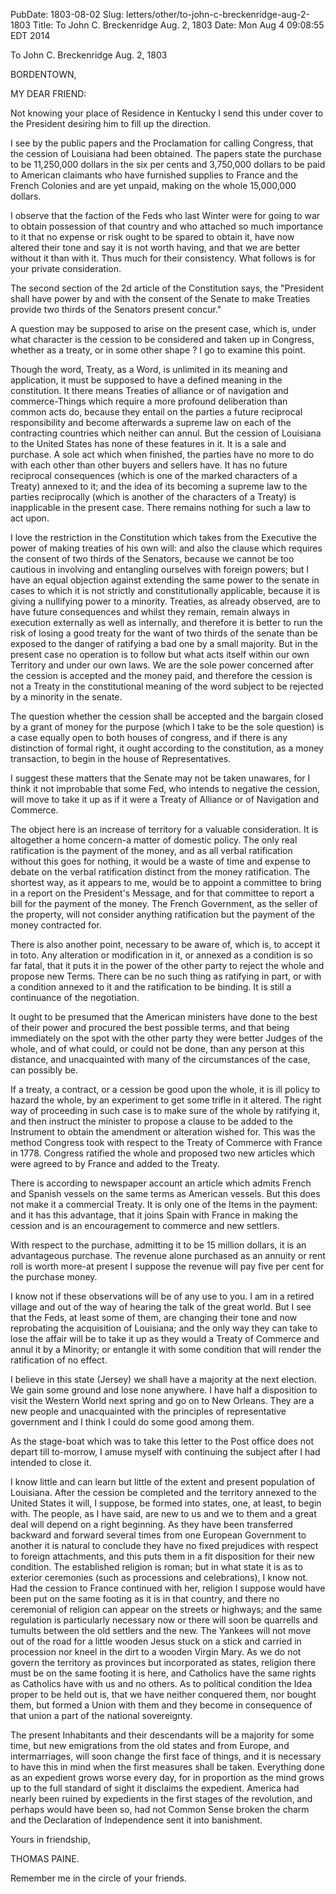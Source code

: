 PubDate: 1803-08-02
Slug: letters/other/to-john-c-breckenridge-aug-2-1803
Title: To John C. Breckenridge  Aug. 2, 1803
Date: Mon Aug  4 09:08:55 EDT 2014

   To John C. Breckenridge  Aug. 2, 1803

   BORDENTOWN,

   MY DEAR FRIEND:

   Not knowing your place of Residence in Kentucky I send this under cover to
   the President desiring him to fill up the direction.

   I see by the public papers and the Proclamation for calling Congress, that
   the cession of Louisiana had been obtained. The papers state the purchase
   to be 11,250,000 dollars in the six per cents and 3,750,000 dollars to be
   paid to American claimants who have furnished supplies to France and the
   French Colonies and are yet unpaid, making on the whole 15,000,000
   dollars.

   I observe that the faction of the Feds who last Winter were for going to
   war to obtain possession of that country and who attached so much
   importance to it that no expense or risk ought to be spared to obtain it,
   have now altered their tone and say it is not worth having, and that we
   are better without it than with it. Thus much for their consistency. What
   follows is for your private consideration.

   The second section of the 2d article of the Constitution says, the
   "President shall have power by and with the consent of the Senate to make
   Treaties provide two thirds of the Senators present concur."

   A question may be supposed to arise on the present case, which is, under
   what character is the cession to be considered and taken up in Congress,
   whether as a treaty, or in some other shape ? I go to examine this point.

   Though the word, Treaty, as a Word, is unlimited in its meaning and
   application, it must be supposed to have a defined meaning in the
   constitution. It there means Treaties of alliance or of navigation and
   commerce-Things which require a more profound deliberation than common
   acts do, because they entail on the parties a future reciprocal
   responsibility and become afterwards a supreme law on each of the
   contracting countries which neither can annul. But the cession of
   Louisiana to the United States has none of these features in it. It is a
   sale and purchase. A sole act which when finished, the parties have no
   more to do with each other than other buyers and sellers have. It has no
   future reciprocal consequences (which is one of the marked characters of a
   Treaty) annexed to it; and the idea of its becoming a supreme law to the
   parties reciprocally (which is another of the characters of a Treaty) is
   inapplicable in the present case. There remains nothing for such a law to
   act upon.

   I love the restriction in the Constitution which takes from the Executive
   the power of making treaties of his own will: and also the clause which
   requires the consent of two thirds of the Senators, because we cannot be
   too cautious in involving and entangling ourselves with foreign powers;
   but I have an equal objection against extending the same power to the
   senate in cases to which it is not strictly and constitutionally
   applicable, because it is giving a nullifying power to a minority.
   Treaties, as already observed, are to have future consequences and whilst
   they remain, remain always in execution externally as well as internally,
   and therefore it is better to run the risk of losing a good treaty for the
   want of two thirds of the senate than be exposed to the danger of
   ratifying a bad one by a small majority. But in the present case no
   operation is to follow but what acts itself within our own Territory and
   under our own laws. We are the sole power concerned after the cession is
   accepted and the money paid, and therefore the cession is not a Treaty in
   the constitutional meaning of the word subject to be rejected by a
   minority in the senate.

   The question whether the cession shall be accepted and the bargain closed
   by a grant of money for the purpose (which I take to be the sole question)
   is a case equally open to both houses of congress, and if there is any
   distinction of formal right, it ought according to the constitution, as a
   money transaction, to begin in the house of Representatives.

   I suggest these matters that the Senate may not be taken unawares, for I
   think it not improbable that some Fed, who intends to negative the
   cession, will move to take it up as if it were a Treaty of Alliance or of
   Navigation and Commerce.

   The object here is an increase of territory for a valuable consideration.
   It is altogether a home concern-a matter of domestic policy. The only real
   ratification is the payment of the money, and as all verbal ratification
   without this goes for nothing, it would be a waste of time and expense to
   debate on the verbal ratification distinct from the money ratification.
   The shortest way, as it appears to me, would be to appoint a committee to
   bring in a report on the President's Message, and for that committee to
   report a bill for the payment of the money. The French Government, as the
   seller of the property, will not consider anything ratification but the
   payment of the money contracted for.

   There is also another point, necessary to be aware of, which is, to accept
   it in toto. Any alteration or modification in it, or annexed as a
   condition is so far fatal, that it puts it in the power of the other party
   to reject the whole and propose new Terms. There can be no such thing as
   ratifying in part, or with a condition annexed to it and the ratification
   to be binding. It is still a continuance of the negotiation.

   It ought to be presumed that the American ministers have done to the best
   of their power and procured the best possible terms, and that being
   immediately on the spot with the other party they were better Judges of
   the whole, and of what could, or could not be done, than any person at
   this distance, and unacquainted with many of the circumstances of the
   case, can possibly be.

   If a treaty, a contract, or a cession be good upon the whole, it is ill
   policy to hazard the whole, by an experiment to get some trifle in it
   altered. The right way of proceeding in such case is to make sure of the
   whole by ratifying it, and then instruct the minister to propose a clause
   to be added to the Instrument to obtain the amendment or alteration wished
   for. This was the method Congress took with respect to the Treaty of
   Commerce with France in 1778. Congress ratified the whole and proposed two
   new articles which were agreed to by France and added to the Treaty.

   There is according to newspaper account an article which admits French and
   Spanish vessels on the same terms as American vessels. But this does not
   make it a commercial Treaty. It is only one of the Items in the payment:
   and it has this advantage, that it joins Spain with France in making the
   cession and is an encouragement to commerce and new settlers.

   With respect to the purchase, admitting it to be 15 million dollars, it is
   an advantageous purchase. The revenue alone purchased as an annuity or
   rent roll is worth more-at present I suppose the revenue will pay five per
   cent for the purchase money.

   I know not if these observations will be of any use to you. I am in a
   retired village and out of the way of hearing the talk of the great world.
   But I see that the Feds, at least some of them, are changing their tone
   and now reprobating the acquisition of Louisiana; and the only way they
   can take to lose the affair will be to take it up as they would a Treaty
   of Commerce and annul it by a Minority; or entangle it with some condition
   that will render the ratification of no effect.

   I believe in this state (Jersey) we shall have a majority at the next
   election. We gain some ground and lose none anywhere. I have half a
   disposition to visit the Western World next spring and go on to New
   Orleans. They are a new people and unacquainted with the principles of
   representative government and I think I could do some good among them.

   As the stage-boat which was to take this letter to the Post office does
   not depart till to-morrow, I amuse myself with continuing the subject
   after I had intended to close it.

   I know little and can learn but little of the extent and present
   population of Louisiana. After the cession be completed and the territory
   annexed to the United States it will, I suppose, be formed into states,
   one, at least, to begin with. The people, as I have said, are new to us
   and we to them and a great deal will depend on a right beginning. As they
   have been transferred backward and forward several times from one European
   Government to another it is natural to conclude they have no fixed
   prejudices with respect to foreign attachments, and this puts them in a
   fit disposition for their new condition. The established religion is
   roman; but in what state it is as to exterior ceremonies (such as
   processions and celebrations), I know not. Had the cession to France
   continued with her, religion I suppose would have been put on the same
   footing as it is in that country, and there no ceremonial of religion can
   appear on the streets or highways; and the same regulation is particularly
   necessary now or there will soon be quarrells and tumults between the old
   settlers and the new. The Yankees will not move out of the road for a
   little wooden Jesus stuck on a stick and carried in procession nor kneel
   in the dirt to a wooden Virgin Mary. As we do not govern the territory as
   provinces but incorporated as states, religion there must be on the same
   footing it is here, and Catholics have the same rights as Catholics have
   with us and no others. As to political condition the Idea proper to be
   held out is, that we have neither conquered them, nor bought them, but
   formed a Union with them and they become in consequence of that union a
   part of the national sovereignty.

   The present Inhabitants and their descendants will be a majority for some
   time, but new emigrations from the old states and from Europe, and
   intermarriages, will soon change the first face of things, and it is
   necessary to have this in mind when the first measures shall be taken.
   Everything done as an expedient grows worse every day, for in proportion
   as the mind grows up to the full standard of sight it disclaims the
   expedient. America had nearly been ruined by expedients in the first
   stages of the revolution, and perhaps would have been so, had not Common
   Sense broken the charm and the Declaration of Independence sent it into
   banishment.

   Yours in friendship,

   THOMAS PAINE.

   Remember me in the circle of your friends.


